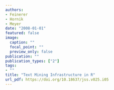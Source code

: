 ```yaml
---
authors:
- Feinerer
- Hornik
- Meyer
date: "2008-01-01"
featured: false
image:
  caption: ""
  focal_point: ""
  preview_only: false
publication: ""
publication_types: ["2"]
tags:
- ""
title: "Text Mining Infrastructure in R"
url_pdf: https://doi.org/10.18637/jss.v025.i05
---
```

